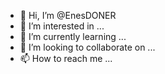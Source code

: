 - 👋 Hi, I’m @EnesDONER
- 👀 I’m interested in ...
- 🌱 I’m currently learning ...
- 💞️ I’m looking to collaborate on ...
- 📫 How to reach me ...

<!---
EnesDONER/EnesDONER is a ✨ special ✨ repository because its `README.md` (this file) appears on your GitHub profile.
You can click the Preview link to take a look at your changes.
--->
